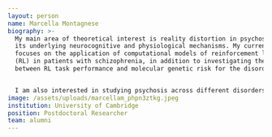 ```yaml
---
layout: person
name: Marcella Montagnese
biography: >-
  My main area of theoretical interest is reality distortion in psychosis and
  its underlying neurocognitive and physiological mechanisms. My current work
  focuses on the application of computational models of reinforcement learning
  (RL) in patients with schizophrenia, in addition to investigating the link
  between RL task performance and molecular genetic risk for the disorder.


  I am also interested in studying psychosis across different disorders, specifically Parkinson's disease.
image: /assets/uploads/marcellam_phpn3ztkg.jpeg
institution: University of Cambridge
position: Postdoctoral Researcher
team: alumni
---
```


